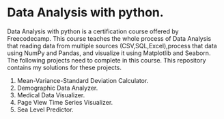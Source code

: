 # Data Analysis with python.
Data Analysis with python is a certification course offered by Freecodecamp. This course teaches the whole process of Data Analysis that reading data from multiple sources (CSV,SQL,Excel),process that data using NumPy and Pandas, and visualize it using Matplotlib and Seaborn. The following projects need to complete in this course. This repository contains my solutions for these projects.
1. Mean-Variance-Standard Deviation Calculator.
2. Demographic Data Analyzer.
3. Medical Data Visualizer.
4. Page View Time Series Visualizer.
5. Sea Level Predictor.
